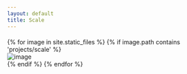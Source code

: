 ```yaml
---
layout: default
title: Scale
---
```

  <div id="index-banner">
  	<div class="col s12" style="padding-bottom:1%;"></div>
    <div class="container masonry-grid">
       <div class="row card-container grid-item">
		{% for image in site.static_files %}
		    {% if image.path contains 'projects/scale' %}
		          <div class="card">
		            <div class="card-image">
		       			 <img src="{{ site.baseurl }}{{ image.path }}" alt="image"  class="responsive-img" />
		          </div>
		        </div>
		    {% endif %}
		{% endfor %}
        </div>
      </div>
    </div>

 